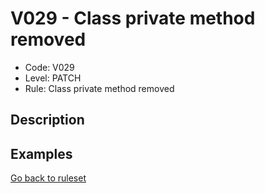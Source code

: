 # V029 - Class private method removed

* Code: V029
* Level: PATCH
* Rule: Class private method removed

## Description

## Examples

[Go back to ruleset](../README.md)